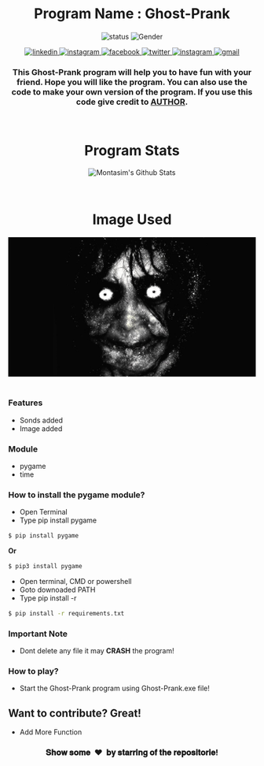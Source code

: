 <h1 align="center">Program Name : Ghost-Prank</h1>

<p align="center">
  <img align="center" alt="status" src="https://forthebadge.com/images/badges/built-with-love.svg" />
  <img align="center" alt="Gender" src="https://forthebadge.com/images/badges/made-with-python.svg" />
</p>

<p align="center">
  <a href="https://www.linkedin.com/in/montasim" target="_blank">
    <img alt="linkedin" src="https://img.shields.io/badge/linkedin-%230077B5.svg?&style=for-the-badge&logo=linkedin&logoColor=white&color=071A2C" alt="LinkedIn"/>
  </a>
  <a href="https://stackoverflow.com/users/10429621/coderaid" target="_blank">
    <img alt="instagram" src="https://img.shields.io/badge/stackoverflow-%23E4405F.svg?&style=for-the-badge&logo=stackoverflow&logoColor=white&color=071A2C"                           alt="stackoverflow"/>
  </a>
  <a href="https://www.facebook.com/mr.montasim/" target="_blank">
    <img alt="facebook" src="https://img.shields.io/badge/facebook-%231877F2.svg?&style=for-the-badge&logo=facebook&logoColor=white&color=071A2C" alt="Facebook"/>
  </a>
    <a href="https://twitter.com/montasimmamun" target="_blank">
    <img alt="twitter" src="https://img.shields.io/badge/twitter-%231DA1F2.svg?&style=for-the-badge&logo=twitter&logoColor=white&color=071A2C" alt="Twitter"/>
  </a>
  <a href="https://instagram.com/" target="_blank">
    <img alt="instagram" src="https://img.shields.io/badge/instagram-%23E4405F.svg?&style=for-the-badge&logo=instagram&logoColor=white&color=071A2C" alt="Instagram"/>
  </a>
  <a href="mailto:montasimmamun@gmail.com?">
    <img alt="gmail" src="https://img.shields.io/badge/gmail-%231877F2.svg?&style=for-the-badge&logo=gmail&logoColor=white&color=071A2C" alt="gmail"/>
  </a>
</p>


<h3 align="center">This Ghost-Prank program will help you to have fun with your friend. Hope you will like the program. You can also use the code to make your own version of the program. If you use this code give credit to <a href="https://montasim.github.io">AUTHOR</a>.</h3>


<br>

<h1 align="center">Program Stats</h1>
<p align="center">
  <img alt="Montasim's Github Stats" src = "https://github-readme-stats.vercel.app/api/pin/?username=montasim&repo=Ghost-Prank&show_icons=true&theme=radical&line_height=27&bg_color=0,EC6C6C,FFD479,FFFC79,73FA79&theme=graywhite">
</p>

<br>

<h1 align="center">Image Used</h1>
<p align="center">
  <img alt="Ghost image" src = "https://github.com/montasim/Ghost-Prank/blob/master/media/image/scr.jpg">

<br>
<br>


<h3>Features</h3>

  - Sonds added
  - Image added

 <h3>Module</h3>
 
  - pygame
  - time


<h3>How to install the <b>pygame</b> module?</h3>

- Open Terminal 
- Type pip install pygame

```sh
$ pip install pygame
```

<p><b>Or</b></p>

```sh
$ pip3 install pygame
```

- Open terminal, CMD or powershell 
- Goto downoaded PATH
- Type pip install -r

```sh
$ pip install -r requirements.txt
```

<h3>Important Note</h3>

- Dont delete any file it may <b>CRASH</b> the program!


<h3>How to play?</h3>

- Start the Ghost-Prank program using Ghost-Prank.exe file!

<h2>Want to contribute? Great!</h2>

 - Add More Function
 
 [//]: # "show some love paragraph"

<h3 align="center">𝐒𝐡𝐨𝐰 𝐬𝐨𝐦𝐞 &nbsp;❤️&nbsp; 𝐛𝐲 𝐬𝐭𝐚𝐫𝐫𝐢𝐧𝐠 𝐨𝐟 𝐭𝐡𝐞 𝐫𝐞𝐩𝐨𝐬𝐢𝐭𝐨𝐫𝐢𝐞!</h3>
